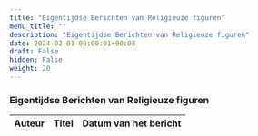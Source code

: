 ```yaml
---
title: "Eigentijdse Berichten van Religieuze figuren"
menu_title: ""
description: "Eigentijdse Berichten van Religieuze figuren"
date: 2024-02-01 06:00:01+00:08
draft: False
hidden: False
weight: 20
---
```

### Eigentijdse Berichten van Religieuze figuren

**Auteur** | **Titel** | **Datum van het bericht**
---|---|---
